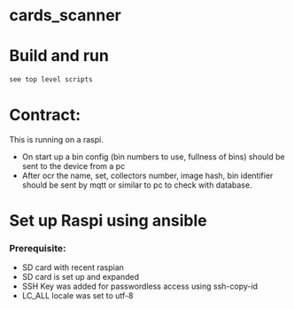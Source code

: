 # cards_scanner


# Build and run
```bash
see top level scripts
```
# Contract:
This is running on a raspi. 
- On start up a bin config (bin numbers to use, fullness of bins) should be sent to the device from a pc
- After ocr the name, set, collectors number, image hash, bin identifier should be sent by mqtt or similar to pc to check with database.


# Set up Raspi using ansible
### Prerequisite:
- SD card with recent raspian
- SD card is set up and expanded
- SSH Key was added for passwordless access using ssh-copy-id
- LC_ALL locale was set to utf-8